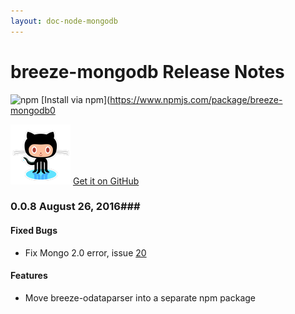 ```yaml
---
layout: doc-node-mongodb
---
```

# breeze-mongodb Release Notes

![npm](https://cldup.com/Rg6WLgqccB.svg) [Install via npm](https://www.npmjs.com/package/breeze-mongodb0

![github](/images/logos/github-logo.png) [Get it on GitHub](https://github.com/Breeze/breeze.server.node)


### <a name="008"></a>0.0.8 <span class="doc-date">August 26, 2016</span>###

#### Fixed Bugs
 - Fix Mongo 2.0 error, issue [20](https://github.com/Breeze/breeze.server.node/issues/20)
 
#### Features
 - Move breeze-odataparser into a separate npm package


